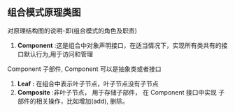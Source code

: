 ## 组合模式原理类图

对原理结构图的说明-即(组合模式的角色及职责)

1.  **Component** :这是组合中对象声明接口，在适当情况下，实现所有类共有的接口默认行为,用于访问和管理

Component 子部件, Component 可以是抽象类或者接口

1.  **Leaf :** 在组合中表示叶子节点，叶子节点没有子节点
2.  **Composite** :非叶子节点， 用于存储子部件， 在 Component 接口中实现 子部件的相关操作，比如增加(add), 删除。